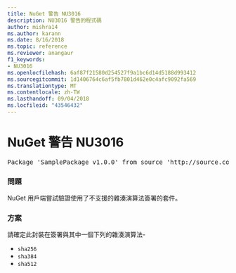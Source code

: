 ```yaml
---
title: NuGet 警告 NU3016
description: NU3016 警告的程式碼
author: mishra14
ms.author: karann
ms.date: 8/16/2018
ms.topic: reference
ms.reviewer: anangaur
f1_keywords:
- NU3016
ms.openlocfilehash: 6af87f21580d254527f9a1bc6d14d5188d993412
ms.sourcegitcommit: 1d1406764c6af5fb7801d462e0c4afc9092fa569
ms.translationtype: MT
ms.contentlocale: zh-TW
ms.lasthandoff: 09/04/2018
ms.locfileid: "43546432"
---
```

# <a name="nuget-warning-nu3016"></a>NuGet 警告 NU3016

<pre>Package 'SamplePackage v1.0.0' from source 'http://source.com/index.json': The package hash uses an unsupported hash algorithm.</pre>

### <a name="issue"></a>問題

NuGet 用戶端嘗試驗證使用了不支援的雜湊演算法簽署的套件。


### <a name="solution"></a>方案

請確定此封裝在簽署與其中一個下列的雜湊演算法- 
* `sha256`
* `sha384`
* `sha512`


